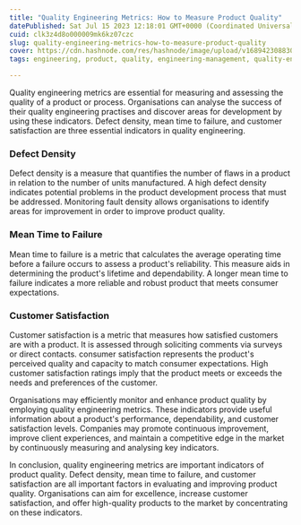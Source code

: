 ```yaml
---
title: "Quality Engineering Metrics: How to Measure Product Quality"
datePublished: Sat Jul 15 2023 12:18:01 GMT+0000 (Coordinated Universal Time)
cuid: clk3z4d8o000009mk6kz07czc
slug: quality-engineering-metrics-how-to-measure-product-quality
cover: https://cdn.hashnode.com/res/hashnode/image/upload/v1689423088307/75c45940-1283-4bd5-adbb-8660e5100e20.jpeg
tags: engineering, product, quality, engineering-management, quality-engineering

---
```


Quality engineering metrics are essential for measuring and assessing the quality of a product or process. Organisations can analyse the success of their quality engineering practises and discover areas for development by using these indicators. Defect density, mean time to failure, and customer satisfaction are three essential indicators in quality engineering.

### Defect Density

Defect density is a measure that quantifies the number of flaws in a product in relation to the number of units manufactured. A high defect density indicates potential problems in the product development process that must be addressed. Monitoring fault density allows organisations to identify areas for improvement in order to improve product quality.

### Mean Time to Failure

Mean time to failure is a metric that calculates the average operating time before a failure occurs to assess a product's reliability. This measure aids in determining the product's lifetime and dependability. A longer mean time to failure indicates a more reliable and robust product that meets consumer expectations.

### Customer Satisfaction

Customer satisfaction is a metric that measures how satisfied customers are with a product. It is assessed through soliciting comments via surveys or direct contacts. consumer satisfaction represents the product's perceived quality and capacity to match consumer expectations. High customer satisfaction ratings imply that the product meets or exceeds the needs and preferences of the customer.

Organisations may efficiently monitor and enhance product quality by employing quality engineering metrics. These indicators provide useful information about a product's performance, dependability, and customer satisfaction levels. Companies may promote continuous improvement, improve client experiences, and maintain a competitive edge in the market by continuously measuring and analysing key indicators.

In conclusion, quality engineering metrics are important indicators of product quality. Defect density, mean time to failure, and customer satisfaction are all important factors in evaluating and improving product quality. Organisations can aim for excellence, increase customer satisfaction, and offer high-quality products to the market by concentrating on these indicators.